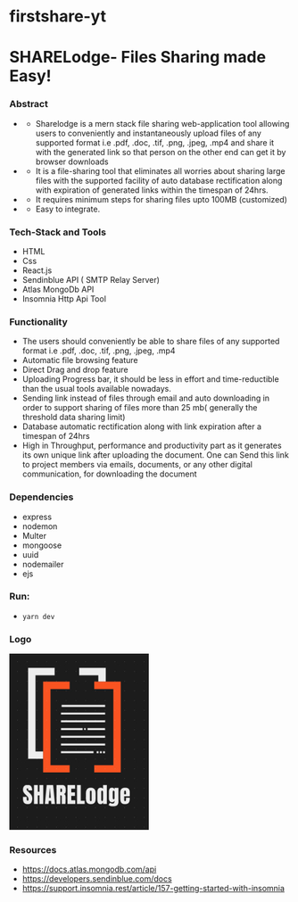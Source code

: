 # firstshare-yt

# SHARELodge- Files Sharing made Easy!

### Abstract

- * Sharelodge is a mern stack file sharing web-application tool allowing users to conveniently and instantaneously upload files of any supported format i.e .pdf, .doc, .tif, .png, .jpeg, .mp4 and share it with the generated link so that person on the other end can get it by browser downloads
- * It is a file-sharing tool that eliminates all worries about sharing large files with the supported facility of auto database rectification along with expiration of generated links within the timespan of 24hrs.
- * It requires minimum steps for sharing files upto 100MB (customized) 
- * Easy to integrate.


### Tech-Stack and Tools

- HTML 
- Css
- React.js
- Sendinblue API ( SMTP Relay Server) 
- Atlas MongoDb API
- Insomnia Http Api Tool


### Functionality

- The users should conveniently be able to share files of any supported format i.e .pdf, .doc, .tif, .png, .jpeg, .mp4
- Automatic file browsing feature
- Direct Drag and drop feature
- Uploading Progress bar, it should be less in effort and time-reductible than the usual tools available nowadays.
- Sending link instead of files through email and auto downloading in order to support sharing of files more than 25 mb( generally the threshold data sharing limit)
- Database automatic rectification along with link expiration after a timespan of 24hrs
- High in Throughput, performance and productivity part as it generates its own unique link after uploading the document. One can Send this link to project members via emails, documents, or any other digital communication, for downloading the document


### Dependencies

- express
- nodemon
- Multer
- mongoose
- uuid
- nodemailer
- ejs


### Run: 

- `yarn dev`


### Logo

<img src="https://github.com/5ilenceSeeker/firstshare-yt/blob/main/logo.png" />  




### Resources

- https://docs.atlas.mongodb.com/api
- https://developers.sendinblue.com/docs
- https://support.insomnia.rest/article/157-getting-started-with-insomnia
